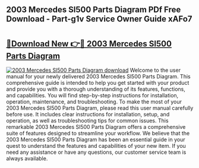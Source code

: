 ## 2003 Mercedes Sl500 Parts Diagram PDf Free Download - Part-g1v Service Owner Guide xAFo7

# <h2><a href="http://dfjk25.blite.top/?on=2003+Mercedes+Sl500+Parts+Diagram">🔗Download New 👉🔴 2003 Mercedes Sl500 Parts Diagram</a></h2>

[![2003 Mercedes Sl500 Parts Diagram download](https://i.imgur.com/lujVjoI.png)](http://dfjk25.blite.top/?on=2003+Mercedes+Sl500+Parts+Diagram)
Welcome to the user manual for your newly delivered 2003 Mercedes Sl500 Parts Diagram. This comprehensive guide is intended to help you get started with your product and provide you with a thorough understanding of its features, functions, and capabilities. You will find step-by-step instructions for installation, operation, maintenance, and troubleshooting. To make the most of your 2003 Mercedes Sl500 Parts Diagram, please read this user manual carefully before use. It includes clear instructions for installation, setup, and operation, as well as troubleshooting tips for common issues. This remarkable 2003 Mercedes Sl500 Parts Diagram offers a comprehensive suite of features designed to streamline your workflow. We believe that the 2003 Mercedes Sl500 Parts Diagram has been an essential guide in your quest to understand the features and capabilities of your new item. If you need any assistance or have any questions, our customer service team is always available.
